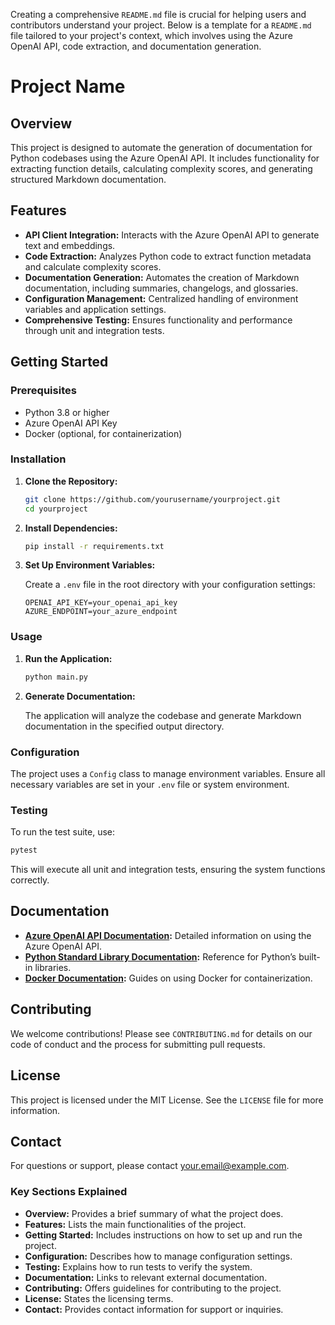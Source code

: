 Creating a comprehensive `README.md` file is crucial for helping users and contributors understand your project. Below is a template for a `README.md` file tailored to your project's context, which involves using the Azure OpenAI API, code extraction, and documentation generation.

# Project Name

## Overview

This project is designed to automate the generation of documentation for Python codebases using the Azure OpenAI API. It includes functionality for extracting function details, calculating complexity scores, and generating structured Markdown documentation.

## Features

- **API Client Integration:** Interacts with the Azure OpenAI API to generate text and embeddings.
- **Code Extraction:** Analyzes Python code to extract function metadata and calculate complexity scores.
- **Documentation Generation:** Automates the creation of Markdown documentation, including summaries, changelogs, and glossaries.
- **Configuration Management:** Centralized handling of environment variables and application settings.
- **Comprehensive Testing:** Ensures functionality and performance through unit and integration tests.

## Getting Started

### Prerequisites

- Python 3.8 or higher
- Azure OpenAI API Key
- Docker (optional, for containerization)

### Installation

1. **Clone the Repository:**

   ```bash
   git clone https://github.com/yourusername/yourproject.git
   cd yourproject
   ```

2. **Install Dependencies:**

   ```bash
   pip install -r requirements.txt
   ```

3. **Set Up Environment Variables:**

   Create a `.env` file in the root directory with your configuration settings:

   ```plaintext
   OPENAI_API_KEY=your_openai_api_key
   AZURE_ENDPOINT=your_azure_endpoint
   ```

### Usage

1. **Run the Application:**

   ```bash
   python main.py
   ```

2. **Generate Documentation:**

   The application will analyze the codebase and generate Markdown documentation in the specified output directory.

### Configuration

The project uses a `Config` class to manage environment variables. Ensure all necessary variables are set in your `.env` file or system environment.

### Testing

To run the test suite, use:

```bash
pytest
```

This will execute all unit and integration tests, ensuring the system functions correctly.

## Documentation

- **[Azure OpenAI API Documentation](https://learn.microsoft.com/en-us/azure/cognitive-services/openai/):** Detailed information on using the Azure OpenAI API.
- **[Python Standard Library Documentation](https://docs.python.org/3/library/):** Reference for Python’s built-in libraries.
- **[Docker Documentation](https://docs.docker.com/):** Guides on using Docker for containerization.

## Contributing

We welcome contributions! Please see `CONTRIBUTING.md` for details on our code of conduct and the process for submitting pull requests.

## License

This project is licensed under the MIT License. See the `LICENSE` file for more information.

## Contact

For questions or support, please contact [your.email@example.com](mailto:your.email@example.com).

### Key Sections Explained

- **Overview:** Provides a brief summary of what the project does.
- **Features:** Lists the main functionalities of the project.
- **Getting Started:** Includes instructions on how to set up and run the project.
- **Configuration:** Describes how to manage configuration settings.
- **Testing:** Explains how to run tests to verify the system.
- **Documentation:** Links to relevant external documentation.
- **Contributing:** Offers guidelines for contributing to the project.
- **License:** States the licensing terms.
- **Contact:** Provides contact information for support or inquiries.

